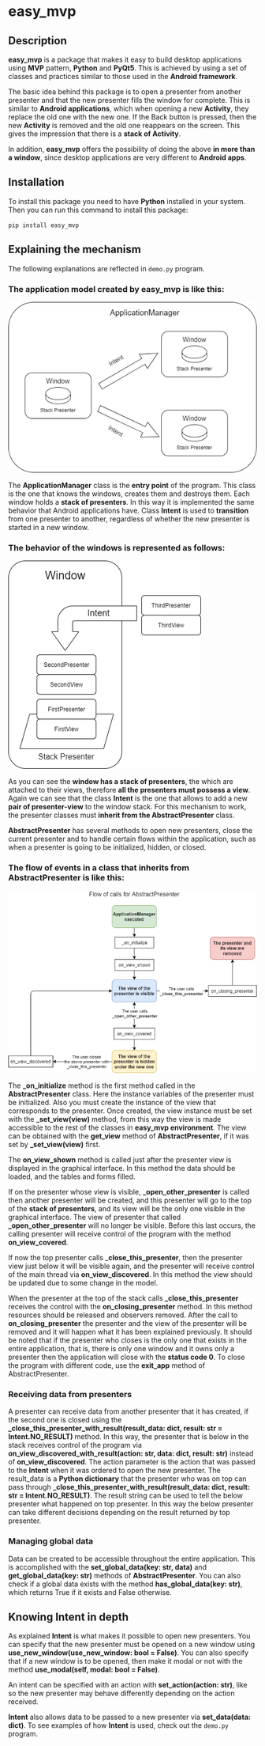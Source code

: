 # easy_mvp

## Description

**easy_mvp** is a package that makes it easy to build desktop applications
using **MVP** pattern, **Python** and **PyQt5**. This is achieved by using
a set of classes and practices similar to those used in the **Android framework**.

The basic idea behind this package is to open a presenter from
another presenter and that the new presenter fills the window for
complete. This is similar to **Android applications**, which
when opening a new **Activity**, they replace the old one with the new one.
If the Back button is pressed, then the new **Activity** is removed
and the old one reappears on the screen. This gives the impression
that there is a **stack of Activity**.

In addition, **easy_mvp** offers the possibility of doing the above **in more than
a window**, since desktop applications are very different to **Android apps**.

## Installation

To install this package you need to have **Python** installed in your system.
Then you can run this command to install this package:

````shell script
pip install easy_mvp
````


## Explaining the mechanism

The following explanations are reflected in ``demo.py`` program.

### The application model created by **easy_mvp** is like this:

![App Manager and windows](https://github.com/R0land013/easy-mvp/blob/master/readme_img/app_manager_and_windows.png?raw=true)

The **ApplicationManager** class is the **entry point** of the program. This
class is the one that knows the windows, creates them and destroys them. Each
window holds a **stack of presenters**. In this way it is implemented
the same behavior that Android applications have. Class
**Intent** is used to **transition** from one presenter to another,
regardless of whether the new presenter is started in a new window.


### The behavior of the windows is represented as follows:

![Window with its internal stack presenter](https://github.com/R0land013/easy-mvp/blob/b2c8ba51e5315679848925967611e1e5931871dd/readme_img/window_with_its_internal_stack.png?raw=true)

As you can see the **window has a stack of presenters**, the
which are attached to their views, therefore **all the
presenters must possess a view**. Again we can see that the class
**Intent** is the one that allows to add a new **pair of presenter-view**
to the window stack. For this mechanism to work, the presenter
classes must **inherit from the AbstractPresenter** class.

**AbstractPresenter** has several methods to open new presenters,
close the current presenter and to handle certain flows within the
application, such as when a presenter is going to be initialized, hidden,
or closed.


### The flow of events in a class that inherits from AbstractPresenter is like this:

![flow_of_calls_on_presenter](https://github.com/R0land013/easy-mvp/blob/b2c8ba51e5315679848925967611e1e5931871dd/readme_img/flow_of_calls_on_presenter.png?raw=true)

The **_on_initialize** method is the first method called in the **AbstractPresenter** class.
Here the instance variables of the presenter must be initialized. Also you must
create the instance of the view that corresponds to the presenter. Once created,
the view instance must be set with the **_set_view(view)** method, from
this way the view is made accessible to the rest of the classes in **easy_mvp environment**.
The view can be obtained with the **get_view** method of **AbstractPresenter**, if it was set
by **_set_view(view)** first.

The **on_view_shown** method is called just after the presenter view
is displayed in the graphical interface. In this method the data should be loaded,
and the tables and forms filled.

If on the presenter whose view is visible, **_open_other_presenter** is called
then another presenter will be created, and this presenter will go to the top of the
**stack of presenters**, and its view will be the only one visible in the graphical interface.
The view of presenter that called **_open_other_presenter** will no longer be visible.
Before this last occurs, the calling presenter will receive control of the program
with the method **on_view_covered**.

If now the top presenter calls _**close_this_presenter**, then the
presenter view just below it will be visible again, and the
presenter will receive control of the main thread via **on_view_discovered**.
In this method the view should be updated due to some change in the model.

When the presenter at the top of the stack calls **_close_this_presenter**
receives the control with the **on_closing_presenter** method. In this method
resources should be released and observers removed. After the call to
**on_closing_presenter** the presenter and the view of the presenter will be
removed and it will happen what it has been explained previously.
It should be noted that if the presenter who closes is the
only one that exists in the entire application, that is, there is only one
window and it owns only a presenter then the application will close with
the **status code 0**. To close the program with different code, use the **exit_app**
method of AbstractPresenter.


### Receiving data from presenters

A presenter can receive data from another presenter that it has created,
if the second one is closed using the **_close_this_presenter_with_result(result_data: dict, result: str = Intent.NO_RESULT)**
method. In this way, the presenter that is below in the stack receives control of the
program via **on_view_discovered_with_result(action: str, data: dict, result: str)** instead of
**on_view_discovered**. The action parameter is the action that was passed to the **Intent** when
it was ordered to open the new presenter. The result_data is a **Python dictionary** that the
presenter who was on top can pass through
**_close_this_presenter_with_result(result_data: dict, result: str = Intent.NO_RESULT)**. The result string can be used
to tell the below presenter what happened on top presenter. In this way the below presenter can take different decisions
depending on the result returned by top presenter.


### Managing global data

Data can be created to be accessible throughout the entire application. This is
accomplished with the **set_global_data(key: str, data)** and **get_global_data(key: str)**
methods of **AbstractPresenter**. You can also check if a global data exists with the method
**has_global_data(key: str)**, which returns True if it exists and False otherwise.


## Knowing Intent in depth

As explained **Intent** is what makes it possible to open new presenters. You can specify
that the new presenter must be opened on a new window using
**use_new_window(use_new_window: bool = False)**. You can also specify that
if a new window is to be opened, then make it modal or not with the method
**use_modal(self, modal: bool = False)**.

An intent can be specified with an action with **set_action(action: str)**, like so
the new presenter may behave differently depending on the action received.

**Intent** also allows data to be passed to a new presenter via **set_data(data: dict)**.
To see examples of how **Intent** is used, check out the ``demo.py`` program.